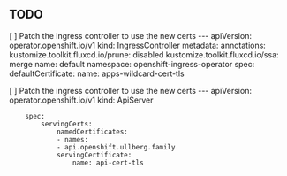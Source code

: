 ## TODO

[ ] Patch the ingress controller to use the new certs
        ---
        apiVersion: operator.openshift.io/v1
        kind: IngressController
        metadata:
        annotations:
            kustomize.toolkit.fluxcd.io/prune: disabled
            kustomize.toolkit.fluxcd.io/ssa: merge
        name: default
        namespace: openshift-ingress-operator
        spec:
        defaultCertificate:
            name: apps-wildcard-cert-tls

[ ] Patch the ingress controller to use the new certs
        ---
        apiVersion: operator.openshift.io/v1
        kind: ApiServer

        spec:
            servingCerts:
                namedCertificates:
                - names:
                - api.openshift.ullberg.family
                servingCertificate:
                    name: api-cert-tls
